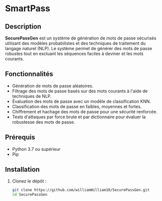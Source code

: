 # SmartPass

## Description
**SecurePassGen** est un système de génération de mots de passe sécurisés utilisant des modèles probabilistes et des techniques de traitement du langage naturel (NLP). Le système permet de générer des mots de passe robustes tout en excluant les séquences faciles à deviner et les mots courants.

## Fonctionnalités
- Génération de mots de passe aléatoires.
- Filtrage des mots de passe basés sur des mots courants à l'aide de techniques de NLP.
- Évaluation des mots de passe avec un modèle de classification KNN.
- Classification des mots de passe en faibles, moyennes et fortes.
- Chiffrement et hachage des mots de passe pour une sécurité renforcée.
- Tests d'attaques par force brute et par dictionnaire pour évaluer la robustesse des mots de passe.

## Prérequis
- Python 3.7 ou supérieur
- Pip

## Installation
1. Clonez le dépôt :
   ```bash
   git clone https://github.com/williamWilliam10/SecurePassGen.git
   cd SecurePassGen
